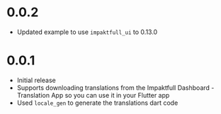 # 0.0.2

- Updated example to use `impaktfull_ui` to 0.13.0

# 0.0.1

- Initial release
- Supports downloading translations from the Impaktfull Dashboard - Translation App so you can use it in your Flutter app
- Used `locale_gen` to generate the translations dart code
